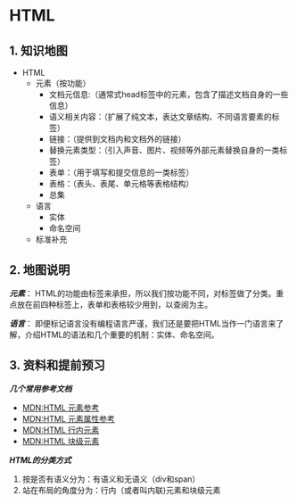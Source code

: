 # HTML

## 1. 知识地图
- HTML
  - 元素（按功能）
      - 文档元信息:（通常式head标签中的元素，包含了描述文档自身的一些信息）
      - 语义相关内容：（扩展了纯文本，表达文章结构、不同语言要素的标签）
      - 链接：（提供到文档内和文档外的链接）
      - 替换元素类型：（引入声音、图片、视频等外部元素替换自身的一类标签）
      - 表单：（用于填写和提交信息的一类标签）
      - 表格：（表头、表尾、单元格等表格结构）
      - 总集
  - 语言
     - 实体
     - 命名空间
  - 标准补充

## 2. 地图说明

***元素***：
HTML的功能由标签来承担，所以我们按功能不同，对标签做了分类。重点放在前四种标签上，表单和表格较少用到，以查阅为主。  

***语言***：
即便标记语言没有编程语言严谨，我们还是要把HTML当作一门语言来了解，介绍HTML的语法和几个重要的机制：实体、命名空间。    

## 3. 资料和提前预习

***几个常用参考文档***
- [MDN:HTML 元素参考](https://developer.mozilla.org/zh-CN/docs/Web/HTML/Element)
- [MDN:HTML 元素属性参考](https://developer.mozilla.org/zh-CN/docs/Web/HTML/Attributes)
- [MDN:HTML 行内元素](https://developer.mozilla.org/zh-CN/docs/Web/HTML/Inline_elements)
- [MDN:HTML 块级元素](https://developer.mozilla.org/zh-CN/docs/Web/HTML/Block-level_elements)
  
***HTML的分类方式***
1. 按是否有语义分为：有语义和无语义（div和span）
2. 站在布局的角度分为：行内（或者叫内联)元素和块级元素

